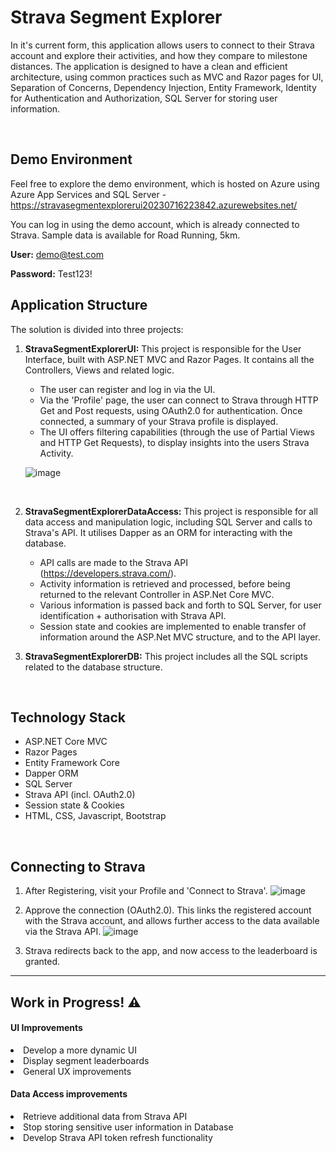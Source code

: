 # Strava Segment Explorer

In it's current form, this application allows users to connect to their Strava account and explore their activities, and how they compare to milestone distances. The application is designed to have a clean and efficient architecture, using common practices such as MVC and Razor pages for UI, Separation of Concerns, Dependency Injection, Entity Framework, Identity for Authentication and Authorization, SQL Server for storing user information. 

<br />

## Demo Environment
Feel free to explore the demo environment, which is hosted on Azure using Azure App Services and SQL Server - https://stravasegmentexplorerui20230716223842.azurewebsites.net/

You can log in using the demo account, which is already connected to Strava. Sample data is available for Road Running, 5km.
    
**User:** demo@test.com

**Password:** Test123!


## Application Structure

The solution is divided into three projects:

1. **StravaSegmentExplorerUI:** This project is responsible for the User Interface, built with ASP.NET MVC and Razor Pages. It contains all the Controllers, Views and related logic.

    - The user can register and log in via the UI.
    - Via the 'Profile' page, the user can connect to Strava through HTTP Get and Post requests, using OAuth2.0 for authentication. Once connected, a summary of your Strava profile is displayed. 
    - The UI offers filtering capabilities (through the use of Partial Views and HTTP Get Requests), to display insights into the users Strava Activity.

    ![image](https://github.com/MikeNolan678/StravaSegmentExplorer/assets/50291390/77501ba8-e512-4ab3-b849-e7a7a486773c)

<br />

2. **StravaSegmentExplorerDataAccess:** This project is responsible for all data access and manipulation logic, including SQL Server and calls to Strava's API. It utilises Dapper as an ORM for interacting with the database.

    - API calls are made to the Strava API (https://developers.strava.com/).
    - Activity information is retrieved and processed, before being returned to the relevant Controller in ASP.Net Core MVC.
    - Various information is passed back and forth to SQL Server, for user identification + authorisation with Strava API.
    - Session state and cookies are implemented to enable transfer of information around the ASP.Net MVC structure, and to the API layer.

    
4. **StravaSegmentExplorerDB:** This project includes all the SQL scripts related to the database structure.

<br />

## Technology Stack

- ASP.NET Core MVC
- Razor Pages
- Entity Framework Core
- Dapper ORM
- SQL Server
- Strava API (incl. OAuth2.0)
- Session state & Cookies
- HTML, CSS, Javascript, Bootstrap
  
<br />

## Connecting to Strava
1. After Registering, visit your Profile and 'Connect to Strava'. 
![image](https://github.com/MikeNolan678/Strava-Segment-Explorer/assets/50291390/e67ac82f-3e83-4939-8b77-0aa0fb8a3c7e)

2. Approve the connection (OAuth2.0). This links the registered account with the Strava account, and allows further access to the data available via the Strava API.
![image](https://github.com/MikeNolan678/Strava-Segment-Explorer/assets/50291390/8b715d88-c47c-491a-a1a3-9c00dd7c8933)

3. Strava redirects back to the app, and now access to the leaderboard is granted.
   

<hr />

<H2> Work in Progress! ⚠️</H2>

<h4>UI Improvements</h4>

<li>Develop a more dynamic UI</li>
<li>Display segment leaderboards</li>
<li>General UX improvements</li>

<h4> Data Access  improvements</h4>
<li>Retrieve additional data from Strava API</li>
<li>Stop storing sensitive user information in Database</li>
<li>Develop Strava API token refresh functionality</li>
